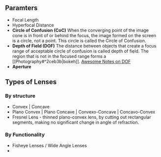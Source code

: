 ## Paramters
- Focal Length
- Hyperfocal Distance
- **Circle of Confusion (CoC)**
	When the converging point of the image cone is in front of or behind the focus, the image formed on the screen is a circle, not a point. This circle is called the Circle of Confusion.
- **Depth of Field (DOF)**
	The distance between objects that create a focus range of acceptable circle of confusion is called depth of field. The region that is not in the focused range forms a [[Photography#^2ceb3b|bokeh]].
	[Awesome Notes on DOF](https://physicssoup.wordpress.com/2012/05/18/why-does-a-small-aperture-increase-depth-of-field/)
- **Aperture**

## Types of Lenses
### By structure
- Convex | Concave
- Plano Convex | Plano Concave | Convexo-Concave | Concavo-Convex
- Fresnel Lens - thinned plano-convex lens, by cutting out rectangular segments, making no significant change in angle of refraction.

### By Functionality
- Fisheye Lenses / Wide Angle Lenses
- 